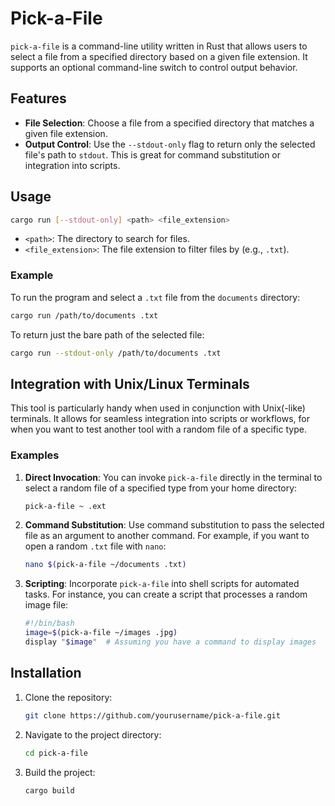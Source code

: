 # Pick-a-File

`pick-a-file` is a command-line utility written in Rust that allows users to select a file from a specified directory based on a given file extension. It supports an optional command-line switch to control output behavior.

## Features

- **File Selection**: Choose a file from a specified directory that matches a given file extension.
- **Output Control**: Use the `--stdout-only` flag to return only the selected file's path to `stdout`. This is great for command substitution or integration into scripts.

## Usage

```bash
cargo run [--stdout-only] <path> <file_extension>
```

- `<path>`: The directory to search for files.
- `<file_extension>`: The file extension to filter files by (e.g., `.txt`).

### Example

To run the program and select a `.txt` file from the `documents` directory:

```bash
cargo run /path/to/documents .txt
```

To return just the bare path of the selected file:

```bash
cargo run --stdout-only /path/to/documents .txt
```

## Integration with Unix/Linux Terminals

This tool is particularly handy when used in conjunction with Unix(-like) terminals. It allows for seamless integration into scripts or workflows, for when you want to test another tool with a random file of a specific type.

### Examples

1. **Direct Invocation**: You can invoke `pick-a-file` directly in the terminal to select a random file of a specified type from your home directory:
   ```bash
   pick-a-file ~ .ext
   ```

2. **Command Substitution**: Use command substitution to pass the selected file as an argument to another command. For example, if you want to open a random `.txt` file with `nano`:
   ```bash
   nano $(pick-a-file ~/documents .txt)
   ```

3. **Scripting**: Incorporate `pick-a-file` into shell scripts for automated tasks. For instance, you can create a script that processes a random image file:
   ```bash
   #!/bin/bash
   image=$(pick-a-file ~/images .jpg)
   display "$image"  # Assuming you have a command to display images
   ```

## Installation

1. Clone the repository:
   ```bash
   git clone https://github.com/yourusername/pick-a-file.git
   ```

2. Navigate to the project directory:
   ```bash
   cd pick-a-file
   ```

3. Build the project:
   ```bash
   cargo build
   ```
